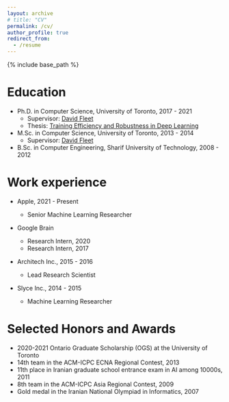 ```yaml
---
layout: archive
# title: "CV"
permalink: /cv/
author_profile: true
redirect_from:
  - /resume
---
```


{% include base_path %}

Education
======
* Ph.D. in Computer Science, University of Toronto, 2017 - 2021
  * Supervisor: [David Fleet](http://www.cs.toronto.edu/~fleet/)
  * Thesis: [Training Efficiency and Robustness in Deep Learning](https://www.proquest.com/openview/a55a46d2e5040894dcd13ca59c35a197/1?pq-origsite=gscholar&cbl=18750&diss=y)
* M.Sc. in Computer Science, University of Toronto, 2013 - 2014
  * Supervisor: [David Fleet](http://www.cs.toronto.edu/~fleet/)
* B.Sc. in Computer Engineering, Sharif University of Technology, 2008 - 2012

Work experience
======
* Apple, 2021 - Present
  * Senior Machine Learning Researcher

* Google Brain
  * Research Intern, 2020
  * Research Intern, 2017

* Architech Inc., 2015 - 2016
  * Lead Research Scientist

* Slyce Inc., 2014 - 2015
  * Machine Learning Researcher

Selected Honors and Awards
======
* 2020-2021 Ontario Graduate Scholarship (OGS) at the University of Toronto
* 14th team in the ACM-ICPC ECNA Regional Contest, 2013
* 11th place in Iranian graduate school entrance exam in AI among 10000s, 2011
* 8th team in the ACM-ICPC Asia Regional Contest, 2009
* Gold medal in the Iranian National Olympiad in Informatics, 2007

<!---
Skills
======
* Skill 1
* Skill 2
  * Sub-skill 2.1
  * Sub-skill 2.2
  * Sub-skill 2.3
* Skill 3

Publications
======
  <ul>{% for post in site.publications reversed %}
    {% include archive-single-cv.html %}
  {% endfor %}</ul>
  
Talks
======
  <ul>{% for post in site.talks reversed %}
    {% include archive-single-talk-cv.html  %}
  {% endfor %}</ul>
  
Teaching
======
  <ul>{% for post in site.teaching reversed %}
    {% include archive-single-cv.html %}
  {% endfor %}</ul>
  
Service and leadership
======
* Currently signed in to 43 different slack teams
-->
